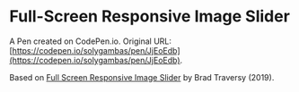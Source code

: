# Full-Screen Responsive Image Slider

A Pen created on CodePen.io. Original URL: [https://codepen.io/solygambas/pen/JjEoEdb](https://codepen.io/solygambas/pen/JjEoEdb).

Based on [Full Screen Responsive Image Slider](https://www.youtube.com/watch?v=wWWNrANNO1k) by Brad Traversy (2019).
